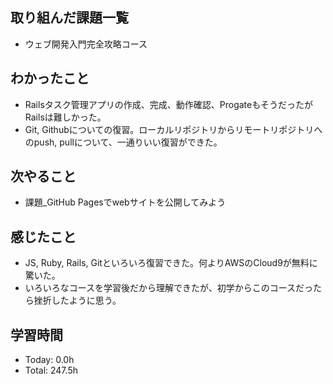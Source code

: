 ## 取り組んだ課題一覧
- ウェブ開発入門完全攻略コース
## わかったこと
- Railsタスク管理アプリの作成、完成、動作確認、ProgateもそうだったがRailsは難しかった。
- Git, Githubについての復習。ローカルリポジトリからリモートリポジトリへのpush, pullについて、一通りいい復習ができた。
## 次やること
- 課題_GitHub Pagesでwebサイトを公開してみよう
## 感じたこと
- JS, Ruby, Rails, Gitといろいろ復習できた。何よりAWSのCloud9が無料に驚いた。
- いろいろなコースを学習後だから理解できたが、初学からこのコースだったら挫折したように思う。
## 学習時間
- Today: 0.0h
- Total: 247.5h
